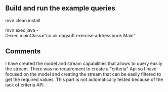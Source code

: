 
## Build and run the example queries

mvn clean install

mvn exec:java -Dexec.mainClass="co.uk.dagsoft.exercise.addressbook.Main"


## Comments

I have created the model and stream capabilities that allows to query easily the stream. 
There was no requirement to create a "criteria" Api so I have focused on the model and creating the stream that 
can be easily filtered to get the required values. This part is not automatically tested because of the lack of criteria API.
